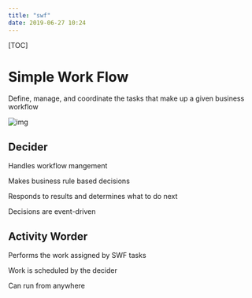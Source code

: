 ```yaml
---
title: "swf"
date: 2019-06-27 10:24
---
```

[TOC]



# Simple Work Flow

Define, manage, and coordinate the tasks that make up a given business workflow

![img](https://snag.gy/waZHDf.jpg)



## Decider

Handles workflow mangement

Makes business rule based decisions

Responds to results and determines what to do next

Decisions are event-driven



## Activity Worder

Performs the work assigned by SWF tasks

Work is scheduled by the decider

Can run from anywhere







